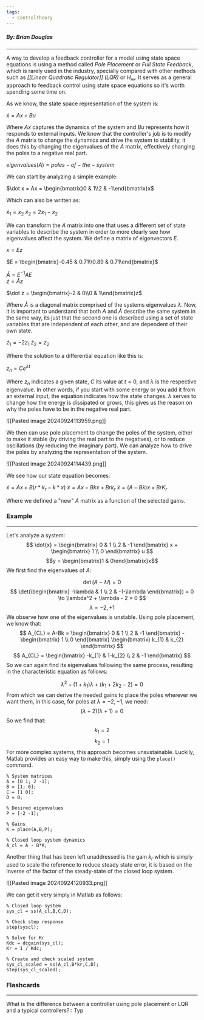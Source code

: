 ```yaml
---
tags:
  - ControlTheory
---
```

##### By: Brian Douglas
---
A way to develop a feedback controller for a model using state space equations is using a method called *Pole Placement* or *Full State Feedback*, which is rarely used in the industry, specially compared with other methods such as *[[Linear Quadratic Regulator]]* *(LQR)* or $H_\infty$. It serves as a general approach to feedback control using state space equations so it's worth spending some time on.

As we know, the state space representation of the system is:

$\dot x = Ax + Bu$

Where $Ax$ captures the dynamics of the system and $Bu$ represents how it responds to external inputs. We know that the controller's job is to modify the $A$ matrix to change the dynamics and drive the system to stability, it does this by changing the eigenvalues of the $A$ matrix, effectively changing the poles to a negative real part.

$eigenvalues(A) = poles-of-the-system$

We can start by analyzing a simple example:

$\dot x = Ax = \begin{bmatrix}0 & 1\\2 & -1\end{bmatrix}x$

Which can also be written as:

$\dot x_1 = x_2$
$\dot x_2 = 2x_1 - x_2$

We can transform the $A$ matrix into one that uses a different set of state variables to describe the system in order to more clearly see how eigenvalues affect the system. We define a matrix of eigenvectors $E$.

$x = Ez$

$E = \begin{bmatrix}-0.45 & 0.71\\0.89 & 0.71\end{bmatrix}$ 

$\tilde A = E^{-1}AE$  
$\dot z = \tilde Az$

$\dot z = \begin{bmatrix}-2 & 0\\0 & 1\end{bmatrix}z$

Where $\tilde A$ is a diagonal matrix comprised of the systems eigenvalues $\lambda$. Now, it is important to understand that both $A$ and $\tilde A$ describe the same system in the same way, its just that the second one is described using a set of state variables that are independent of each other, and are dependent of their own state.

$\dot z_1 = -2z_1$
$\dot z_2 = z_2$

Where the solution to a differential equation like this is:

$z_n = Ce^{\lambda t}$

Where $z_n$ indicates a given state, $C$ its value at $t=0$, and $\lambda$ is the respective eigenvalue. In other words, if you start with some energy or you add it from an external input, the equation indicates how the state changes. $\lambda$ serves to change how the energy is dissipated or grows, this gives us the reason on why the poles have to be in the negative real part.

![[Pasted image 20240924113959.png]]

We then can use pole placement to change the poles of the system, either to make it stable (by driving the real part to the negatives), or to reduce oscillations (by reducing the imaginary part). We can analyze how to drive the poles by analyzing the representation of the system.

![[Pasted image 20240924114439.png]]

We see how our state equation becomes:

$\dot{x}=Ax+B(r*k_{r}-k*x)$
$\dot{x}=Ax-Bkx+Brk_{r}$
$\dot{x}=(A-Bk)x + BrK_{r}$

Where we defined a "new" $A$ matrix as a function of the selected gains. 
### Example
---
Let's analyze a system:
$$
\dot{x} = \begin{bmatrix}
0 & 1  \\
2 & -1
\end{bmatrix}
x + \begin{bmatrix}
1 \\
0
\end{bmatrix} u
$$
$$y = \begin{bmatrix}1 & 0\end{bmatrix}x$$
We first find the eigenvalues of $A$:

$$\det(A-\lambda I) = 0$$
$$
\det(\begin{bmatrix}
-\lambda & 1 \\
2 & -1-\lambda
\end{bmatrix}) = 0 \to 
\lambda^2 + \lambda - 2 = 0
$$
$$\lambda = -2,+1$$
We observe how one of the eigenvalues is unstable. Using pole placement, we know that:
$$
A_{CL} = A-Bk = \begin{bmatrix}
0 & 1 \\
2 & -1 
\end{bmatrix} - \begin{bmatrix}
1 \\
0
\end{bmatrix} \begin{bmatrix}
k_{1} & k_{2}
\end{bmatrix}
$$
$$
A_{CL} = \begin{bmatrix}
-k_{1} & 1-k_{2} \\
2 & -1
\end{bmatrix}
$$
So we can again find its eigenvalues following the same process, resulting in the characteristic equation as follows:

$$\lambda^2 + (1+k_{1})\lambda + (k_{1} + 2k_{2} -2) = 0$$
From which we can derive the needed gains to place the poles wherever we want them, in this case, for poles at $\lambda=-2,-1$, we need:
$$
(\lambda+2)(\lambda+1)=0
$$
So we find that:
$$k_{1} = 2$$
$$k_{2} = 1$$
For more complex systems, this approach becomes unsustainable. Luckily, Matlab provides an easy way to make this, simply using the `place()` command.

```
% System matrices
A = [0 1; 2 -1];
B = [1; 0];
C = [1 0];
D = 0;

% Desired eigenvalues
P = [-2 -1];

% Gains
K = place(A,B,P);

% Closed loop system dynamics
A_cl = A - B*K;
```

Another thing that has been left unaddressed is the gain $k_r$ which is simply used to scale the reference to reduce steady state error, it is based on the inverse of the factor of the steady-state of the closed loop system.

![[Pasted image 20240924120933.png]]

We can get it very simply in Matlab as follows:

```
% Closed loop system
sys_cl = ss(A_cl,B,C,D);

% Check step response
step(syscl);

% Solve for Kr
Kdc = dcgain(sys_cl);
Kr = 1 / Kdc; 

% Create and check scaled system
sys_cl_scaled = ss(A_cl,B*kr,C,D);
step(sys_cl_scaled);
```

### Flashcards
---
What is the difference between a controller using pole placement or LQR and a typical controllers?:: Typ 